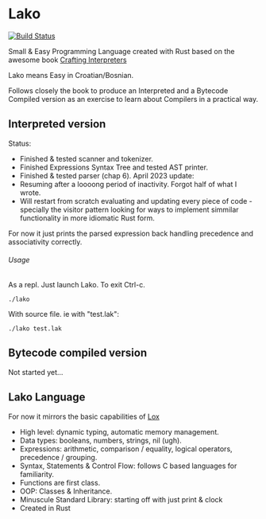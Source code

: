 # Lako

[![Build Status](https://travis-ci.com/glella/lako.svg?branch=main)](https://travis-ci.com/glella/lako)

Small & Easy Programming Language created with Rust based on the awesome book [Crafting Interpreters](https://craftinginterpreters.com/)

Lako means Easy in Croatian/Bosnian.

Follows closely the book to produce an Interpreted and a Bytecode Compiled version as an exercise to learn about Compilers in a practical way.

## Interpreted version

Status:

* Finished & tested scanner and tokenizer.
* Finished Expressions Syntax Tree and tested AST printer.
* Finished & tested parser (chap 6).
April 2023 update:
* Resuming after a loooong period of inactivity. Forgot half of what I wrote.
* Will restart from scratch evaluating and updating every piece of code - specially the visitor pattern looking for ways to implement simmilar functionality in more idiomatic Rust form.

For now it just prints the parsed expression back handling precedence and associativity correctly.

###### Usage

As a repl. Just launch Lako. To exit Ctrl-c.

```
./lako
```

With source file. ie with "test.lak":

```
./lako test.lak
```

## Bytecode compiled version

Not started yet...

## Lako Language

For now it mirrors the basic capabilities of [Lox](https://craftinginterpreters.com/the-lox-language.html)

* High level: dynamic typing, automatic memory management.
* Data types: booleans, numbers, strings, nil (ugh).
* Expressions: arithmetic, comparison / equality, logical operators, precedence / grouping.
* Syntax, Statements & Control Flow: follows C based languages for familiarity.
* Functions are first class.
* OOP: Classes & Inheritance.
* Minuscule Standard Library: starting off with just print & clock
* Created in Rust
